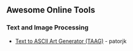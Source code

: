 ## Awesome Online Tools

### Text and Image Processing

- [Text to ASCII Art Generator (TAAG)](http://patorjk.com/software/taag/#p=display&f=Graffiti&t=Type%20Something%20) - patorjk
